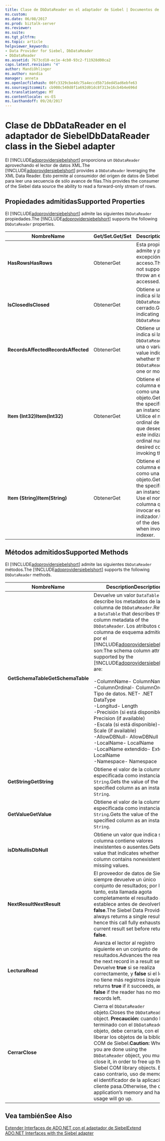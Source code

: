 ```yaml
---
title: Clase de DbDataReader en el adaptador de Siebel | Documentos de Microsoft
ms.custom: 
ms.date: 06/08/2017
ms.prod: biztalk-server
ms.reviewer: 
ms.suite: 
ms.tgt_pltfrm: 
ms.topic: article
helpviewer_keywords:
- Data Provider for Siebel, DbDataReader
- DbDataReader
ms.assetid: 7673cd10-ec1e-4cb0-93c2-f11928d00ca2
caps.latest.revision: "4"
author: MandiOhlinger
ms.author: mandia
manager: anneta
ms.openlocfilehash: 00fc3329cbe4dc75a4eccd5b71ded45ad6ebfe63
ms.sourcegitcommit: cb908c540d8f1a692d01dc8f313e16cb4b4e696d
ms.translationtype: MT
ms.contentlocale: es-ES
ms.lasthandoff: 09/20/2017
---
```

# <a name="dbdatareader-class-in-the-siebel-adapter"></a><span data-ttu-id="3cdbd-102">Clase de DbDataReader en el adaptador de Siebel</span><span class="sxs-lookup"><span data-stu-id="3cdbd-102">DbDataReader class in the Siebel adapter</span></span>
<span data-ttu-id="3cdbd-103">El [!INCLUDE[adoprovidersiebelshort](../../includes/adoprovidersiebelshort-md.md)] proporciona un `DbDataReader` aprovechando el lector de datos XML.</span><span class="sxs-lookup"><span data-stu-id="3cdbd-103">The [!INCLUDE[adoprovidersiebelshort](../../includes/adoprovidersiebelshort-md.md)] provides a `DbDataReader` leveraging the XML Data Reader.</span></span> <span data-ttu-id="3cdbd-104">Esto permite al consumidor del origen de datos de Siebel para leer una secuencia de sólo avance de filas.</span><span class="sxs-lookup"><span data-stu-id="3cdbd-104">This provides the consumer of the Siebel data source the ability to read a forward-only stream of rows.</span></span>  
  
## <a name="supported-properties"></a><span data-ttu-id="3cdbd-105">Propiedades admitidas</span><span class="sxs-lookup"><span data-stu-id="3cdbd-105">Supported Properties</span></span>  
 <span data-ttu-id="3cdbd-106">El [!INCLUDE[adoprovidersiebelshort](../../includes/adoprovidersiebelshort-md.md)] admite las siguientes `DbDataReader` propiedades.</span><span class="sxs-lookup"><span data-stu-id="3cdbd-106">The [!INCLUDE[adoprovidersiebelshort](../../includes/adoprovidersiebelshort-md.md)] supports the following `DbDataReader` properties.</span></span>  
  
|<span data-ttu-id="3cdbd-107">Nombre</span><span class="sxs-lookup"><span data-stu-id="3cdbd-107">Name</span></span>|<span data-ttu-id="3cdbd-108">Get/Set.</span><span class="sxs-lookup"><span data-stu-id="3cdbd-108">Get/Set</span></span>|<span data-ttu-id="3cdbd-109">Description</span><span class="sxs-lookup"><span data-stu-id="3cdbd-109">Description</span></span>|  
|----------|--------------|-----------------|  
|<span data-ttu-id="3cdbd-110">**HasRows**</span><span class="sxs-lookup"><span data-stu-id="3cdbd-110">**HasRows**</span></span>|<span data-ttu-id="3cdbd-111">Obtener</span><span class="sxs-lookup"><span data-stu-id="3cdbd-111">Get</span></span>|<span data-ttu-id="3cdbd-112">Esta propiedad no se admite y producirá una excepción si se tiene acceso.</span><span class="sxs-lookup"><span data-stu-id="3cdbd-112">This property is not supported, and will throw an exception if accessed.</span></span>|  
|<span data-ttu-id="3cdbd-113">**IsClosed**</span><span class="sxs-lookup"><span data-stu-id="3cdbd-113">**IsClosed**</span></span>|<span data-ttu-id="3cdbd-114">Obtener</span><span class="sxs-lookup"><span data-stu-id="3cdbd-114">Get</span></span>|<span data-ttu-id="3cdbd-115">Obtiene un valor que indica si la `DbDataReader` está cerrado.</span><span class="sxs-lookup"><span data-stu-id="3cdbd-115">Gets a value indicating whether the `DbDataReader` is closed.</span></span>|  
|<span data-ttu-id="3cdbd-116">**RecordsAffected**</span><span class="sxs-lookup"><span data-stu-id="3cdbd-116">**RecordsAffected**</span></span>|<span data-ttu-id="3cdbd-117">Obtener</span><span class="sxs-lookup"><span data-stu-id="3cdbd-117">Get</span></span>|<span data-ttu-id="3cdbd-118">Obtiene un valor que indica si la `DbDataReader` contiene una o varias filas.</span><span class="sxs-lookup"><span data-stu-id="3cdbd-118">Gets a value indicating whether the `DbDataReader` contains one or more rows.</span></span>|  
|<span data-ttu-id="3cdbd-119">**Item (Int32)**</span><span class="sxs-lookup"><span data-stu-id="3cdbd-119">**Item(Int32)**</span></span>|<span data-ttu-id="3cdbd-120">Obtener</span><span class="sxs-lookup"><span data-stu-id="3cdbd-120">Get</span></span>|<span data-ttu-id="3cdbd-121">Obtiene el valor de la columna especificada como una instancia del objeto.</span><span class="sxs-lookup"><span data-stu-id="3cdbd-121">Gets the value of the specified column as an instance of Object.</span></span> <span data-ttu-id="3cdbd-122">Utilice el número ordinal de la columna que desee al invocar este indizador.</span><span class="sxs-lookup"><span data-stu-id="3cdbd-122">Use the ordinal number for the desired column when invoking this indexer.</span></span>|  
|<span data-ttu-id="3cdbd-123">**Item (String)**</span><span class="sxs-lookup"><span data-stu-id="3cdbd-123">**Item(String)**</span></span>|<span data-ttu-id="3cdbd-124">Obtener</span><span class="sxs-lookup"><span data-stu-id="3cdbd-124">Get</span></span>|<span data-ttu-id="3cdbd-125">Obtiene el valor de la columna especificada como una instancia del objeto.</span><span class="sxs-lookup"><span data-stu-id="3cdbd-125">Gets the value of the specified column as an instance of Object.</span></span> <span data-ttu-id="3cdbd-126">Use el nombre de la columna que desee al invocar este indizador.</span><span class="sxs-lookup"><span data-stu-id="3cdbd-126">Use the name of the desired column when invoking this indexer.</span></span>|  
  
## <a name="supported-methods"></a><span data-ttu-id="3cdbd-127">Métodos admitidos</span><span class="sxs-lookup"><span data-stu-id="3cdbd-127">Supported Methods</span></span>  
 <span data-ttu-id="3cdbd-128">El [!INCLUDE[adoprovidersiebelshort](../../includes/adoprovidersiebelshort-md.md)] admite las siguientes `DbDataReader` métodos.</span><span class="sxs-lookup"><span data-stu-id="3cdbd-128">The [!INCLUDE[adoprovidersiebelshort](../../includes/adoprovidersiebelshort-md.md)] supports the following `DbDataReader` methods.</span></span>  
  
|<span data-ttu-id="3cdbd-129">Nombre</span><span class="sxs-lookup"><span data-stu-id="3cdbd-129">Name</span></span>|<span data-ttu-id="3cdbd-130">Description</span><span class="sxs-lookup"><span data-stu-id="3cdbd-130">Description</span></span>|  
|----------|-----------------|  
|<span data-ttu-id="3cdbd-131">**GetSchemaTable**</span><span class="sxs-lookup"><span data-stu-id="3cdbd-131">**GetSchemaTable**</span></span>|<span data-ttu-id="3cdbd-132">Devuelve un valor `DataTable` que describe los metadatos de la columna de `DbDataReader`.</span><span class="sxs-lookup"><span data-stu-id="3cdbd-132">Returns a `DataTable` that describes the column metadata of the `DbDataReader`.</span></span> <span data-ttu-id="3cdbd-133">Los atributos de columna de esquema admitidos por el [!INCLUDE[adoprovidersiebelshort](../../includes/adoprovidersiebelshort-md.md)] son:</span><span class="sxs-lookup"><span data-stu-id="3cdbd-133">The schema column attributes supported by the [!INCLUDE[adoprovidersiebelshort](../../includes/adoprovidersiebelshort-md.md)] are:</span></span><br /><br /> <span data-ttu-id="3cdbd-134">-ColumnName</span><span class="sxs-lookup"><span data-stu-id="3cdbd-134">-   ColumnName</span></span><br /><span data-ttu-id="3cdbd-135">-ColumnOrdinal</span><span class="sxs-lookup"><span data-stu-id="3cdbd-135">-   ColumnOrdinal</span></span><br /><span data-ttu-id="3cdbd-136">Tipo de datos. NET</span><span class="sxs-lookup"><span data-stu-id="3cdbd-136">-   .NET DataType</span></span><br /><span data-ttu-id="3cdbd-137">-Longitud</span><span class="sxs-lookup"><span data-stu-id="3cdbd-137">-   Length</span></span><br /><span data-ttu-id="3cdbd-138">-Precisión (si está disponible)</span><span class="sxs-lookup"><span data-stu-id="3cdbd-138">-   Precision (if available)</span></span><br /><span data-ttu-id="3cdbd-139">-Escala (si está disponible)</span><span class="sxs-lookup"><span data-stu-id="3cdbd-139">-   Scale (if available)</span></span><br /><span data-ttu-id="3cdbd-140">-AllowDBNull</span><span class="sxs-lookup"><span data-stu-id="3cdbd-140">-   AllowDBNull</span></span><br /><span data-ttu-id="3cdbd-141">-LocalName</span><span class="sxs-lookup"><span data-stu-id="3cdbd-141">-   LocalName</span></span><br /><span data-ttu-id="3cdbd-142">-LocalName extendido</span><span class="sxs-lookup"><span data-stu-id="3cdbd-142">-   Extended LocalName</span></span><br /><span data-ttu-id="3cdbd-143">-Namespace</span><span class="sxs-lookup"><span data-stu-id="3cdbd-143">-   Namespace</span></span>|  
|<span data-ttu-id="3cdbd-144">**GetString**</span><span class="sxs-lookup"><span data-stu-id="3cdbd-144">**GetString**</span></span>|<span data-ttu-id="3cdbd-145">Obtiene el valor de la columna especificada como instancia de `String`.</span><span class="sxs-lookup"><span data-stu-id="3cdbd-145">Gets the value of the specified column as an instance of `String`.</span></span>|  
|<span data-ttu-id="3cdbd-146">**GetValue**</span><span class="sxs-lookup"><span data-stu-id="3cdbd-146">**GetValue**</span></span>|<span data-ttu-id="3cdbd-147">Obtiene el valor de la columna especificada como instancia de `String`.</span><span class="sxs-lookup"><span data-stu-id="3cdbd-147">Gets the value of the specified column as an instance of `String`.</span></span>|  
|<span data-ttu-id="3cdbd-148">**isDbNull**</span><span class="sxs-lookup"><span data-stu-id="3cdbd-148">**isDbNull**</span></span>|<span data-ttu-id="3cdbd-149">Obtiene un valor que indica si la columna contiene valores inexistentes o ausentes.</span><span class="sxs-lookup"><span data-stu-id="3cdbd-149">Gets a value that indicates whether the column contains nonexistent or missing values.</span></span>|  
|<span data-ttu-id="3cdbd-150">**NextResult**</span><span class="sxs-lookup"><span data-stu-id="3cdbd-150">**NextResult**</span></span>|<span data-ttu-id="3cdbd-151">El proveedor de datos de Siebel siempre devuelve un único conjunto de resultados; por lo tanto, esta llamada agota completamente el resultado actual establece antes de devolverlo **false**.</span><span class="sxs-lookup"><span data-stu-id="3cdbd-151">The Siebel Data Provider always returns a single result set; hence this call fully exhausts the current result set before returning **false**.</span></span>|  
|<span data-ttu-id="3cdbd-152">**Lectura**</span><span class="sxs-lookup"><span data-stu-id="3cdbd-152">**Read**</span></span>|<span data-ttu-id="3cdbd-153">Avanza el lector al registro siguiente en un conjunto de resultados.</span><span class="sxs-lookup"><span data-stu-id="3cdbd-153">Advances the reader to the next record in a result set.</span></span>  <span data-ttu-id="3cdbd-154">Devuelve **true** si se realiza correctamente, y **false** si el lector no tiene más registros izquierda.</span><span class="sxs-lookup"><span data-stu-id="3cdbd-154">It returns **true** if it succeeds, and **false** if the reader has no more records left.</span></span>|  
|<span data-ttu-id="3cdbd-155">**Cerrar**</span><span class="sxs-lookup"><span data-stu-id="3cdbd-155">**Close**</span></span>|<span data-ttu-id="3cdbd-156">Cierra el `DbDataReader` objeto.</span><span class="sxs-lookup"><span data-stu-id="3cdbd-156">Closes the `DbDataReader` object.</span></span> <span data-ttu-id="3cdbd-157">**Precaución:** cuando haya terminado con el `DbDataReader` de objeto, debe cerrarla, con el fin de liberar los objetos de la biblioteca COM de Siebel.</span><span class="sxs-lookup"><span data-stu-id="3cdbd-157">**Caution:**  When you are done using the `DbDataReader` object, you must close it, in order to free up the Siebel COM library objects.</span></span> <span data-ttu-id="3cdbd-158">En caso contrario, uso de memoria y el identificador de la aplicación cliente pasa.</span><span class="sxs-lookup"><span data-stu-id="3cdbd-158">Otherwise, the client application’s memory and handle usage will go up.</span></span>|  
  
## <a name="see-also"></a><span data-ttu-id="3cdbd-159">Vea también</span><span class="sxs-lookup"><span data-stu-id="3cdbd-159">See Also</span></span>  
 [<span data-ttu-id="3cdbd-160">Extender Interfaces de ADO.NET con el adaptador de Siebel</span><span class="sxs-lookup"><span data-stu-id="3cdbd-160">Extend ADO.NET Interfaces with the Siebel adapter</span></span>](../../adapters-and-accelerators/adapter-siebel/extend-ado-net-interfaces-with-the-siebel-adapter.md)